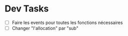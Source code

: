 # Dev Tasks

- [ ] Faire les events pour toutes les fonctions nécessaires
- [ ] Changer "l'allocation" par "sub"
